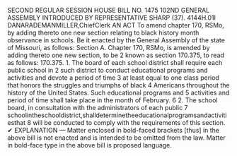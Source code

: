 SECOND REGULAR SESSION
HOUSE BILL NO. 1475
102ND GENERAL ASSEMBLY
INTRODUCED BY REPRESENTATIVE SHARP (37).
4144H.01I DANARADEMANMILLER,ChiefClerk
AN ACT
To amend chapter 170, RSMo, by adding thereto one new section relating to black history
month observance in schools.
Be it enacted by the General Assembly of the state of Missouri, as follows:
Section A. Chapter 170, RSMo, is amended by adding thereto one new section, to be
2 known as section 170.375, to read as follows:
170.375. 1. The board of each school district shall require each public school in
2 such district to conduct educational programs and activities and devote a period of time
3 at least equal to one class period that honors the struggles and triumphs of black
4 Americans throughout the history of the United States. Such educational programs and
5 activities and period of time shall take place in the month of February.
6 2. The school board, in consultation with the administrators of each public
7 schoolintheschooldistrict,shalldeterminetheeducationalprogramsandactivitiesthat
8 will be conducted to comply with the requirements of this section.
✔
EXPLANATION — Matter enclosed in bold-faced brackets [thus] in the above bill is not enacted and is
intended to be omitted from the law. Matter in bold-face type in the above bill is proposed language.